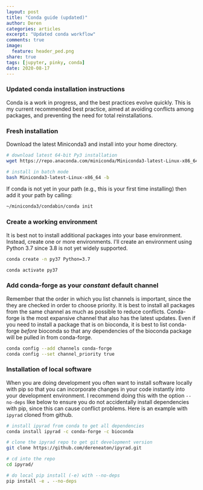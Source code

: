 ```yaml
---
layout: post
title: "Conda guide (updated)"
author: Deren
categories: articles
excerpt: "Updated conda workflow"
comments: true
image:
  feature: header_ped.png
share: true
tags: [jupyter, pinky, conda]
date: 2020-08-17
---
```



### Updated conda installation instructions
Conda is a work in progress, and the best practices evolve quickly. This is 
my current recommended best practice, aimed at avoiding conflicts among 
packages, and preventing the need for total reinstallations. 


### Fresh installation 
Download the latest Miniconda3 and install into your home directory.

```bash
# download latest 64-bit Py3 installation
wget https://repo.anaconda.com/miniconda/Miniconda3-latest-Linux-x86_64.sh
```

```bash
# install in batch mode
bash Miniconda3-latest-Linux-x86_64 -b 
```

If conda is not yet in your path (e.g., this is your first time installing)
then add it your path by calling:
```bash
~/miniconda3/condabin/conda init
```

### Create a working environment
It is best not to install additional packages into your base environment. 
Instead, create one or more environments. I'll create an environment using 
Python 3.7 since 3.8 is not yet widely supported. 

```bash
conda create -n py37 Python=3.7
```

```bash
conda activate py37
```

### Add conda-forge as your *constant* default channel
Remember that the order in which you list channels is important, since the 
they are checked in order to choose priority. It is best to install all packages from the same channel as much as possible to reduce conflicts. 
Conda-forge is the most expansive channel that also has the latest updates. 
Even if you need to install a package that is on bioconda, it is best to list
conda-forge *before* bioconda so that any dependencies of the bioconda package will be pulled in from conda-forge. 


```bash
conda config --add channels conda-forge
conda config --set channel_priority true
```


### Installation of local software

When you are doing development you often want to install software locally
with pip so that you can incorporate changes in your code instantly into your
development environment. I recommend doing this with the option `--no-deps` like below to ensure you do not accidentally install dependencies with pip, 
since this can cause conflict problems. Here is an example with `ipyrad` 
cloned from github.

```bash
# install ipyrad from conda to get all dependencies
conda install ipyrad -c conda-forge -c bioconda

# clone the ipyrad repo to get git development version
git clone https://github.com/dereneaton/ipyrad.git

# cd into the repo
cd ipyrad/

# do local pip install (-e) with --no-deps 
pip install -e . --no-deps
```
